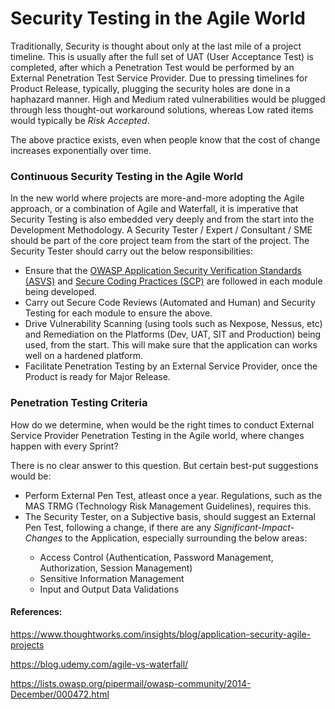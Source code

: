 # Security Testing in the Agile World

<p>Traditionally, Security is thought about only at the last mile of a project timeline.  This is usually after the full set of UAT (User Acceptance Test) is completed, after which a Penetration Test would be performed by an External Penetration Test Service Provider.  Due to pressing timelines for Product Release, typically, plugging the security holes are done in a haphazard manner.  High and Medium rated vulnerabilities would be plugged through less thought-out workaround solutions, whereas Low rated items would typically be <i>Risk Accepted</i>.

<p>The above practice exists, even when people know that the cost of change increases exponentially over time.



<p><h3>Continuous Security Testing in the Agile World</h3>

<p> In the new world where projects are more-and-more adopting the Agile approach, or a combination of Agile and Waterfall, it is imperative that Security Testing is also embedded very deeply and from the start into the Development Methodology.  A Security Tester / Expert / Consultant / SME should be part of the core project team from the start of the project.  The Security Tester should carry out the below responsibilities:

<ul>
	<li> Ensure that the <a href="https://www.owasp.org/index.php/Category:OWASP_Application_Security_Verification_Standard_Project" target="_blank" rel="noopener">OWASP Application Security Verification Standards (ASVS)</a> and <a href="https://www.owasp.org/index.php/OWASP_Secure_Coding_Practices_-_Quick_Reference_Guide" target="_blank" rel="noopener">Secure Coding Practices (SCP)</a> are followed in each module being developed.</li>
	<li> Carry out Secure Code Reviews (Automated and Human) and Security Testing for each module to ensure the above.</li>
	<li> Drive Vulnerability Scanning (using tools such as Nexpose, Nessus, etc) and Remediation on the Platforms (Dev, UAT, SIT and Production) being used, from the start.  This will make sure that the application can works well on a hardened platform.
	<li> Facilitate Penetration Testing by an External Service Provider, once the Product is ready for Major Release.
</ul>

<p><h3>Penetration Testing Criteria</h3>

<p>How do we determine, when would be the right times to conduct External Service Provider Penetration Testing in the Agile world, where changes happen with every Sprint?

<p>There is no clear answer to this question.  But certain best-put suggestions would be:
<ul>
	<li> Perform External Pen Test, atleast once a year. Regulations, such as the MAS TRMG (Technology Risk Management Guidelines), requires this.</li>
	<li> The Security Tester, on a Subjective basis, should suggest an External Pen Test, following a change, if there are any <i>Significant-Impact-Changes</i> to the Application, especially surrounding the below areas:</li>
	<ul>
		<li> Access Control (Authentication, Password Management, Authorization, Session Management)</li>
		<li> Sensitive Information Management</li>
		<li> Input and Output Data Validations</li>
	</ul>
</ul>


<p><h4>References:</h4>

<p><a href="https://www.thoughtworks.com/insights/blog/application-security-agile-projects" target="_blank" rel="noopener">https://www.thoughtworks.com/insights/blog/application-security-agile-projects</a>

<p><a href="https://blog.udemy.com/agile-vs-waterfall/" target="_blank" rel="noopener">https://blog.udemy.com/agile-vs-waterfall/</a>

<p><a href="https://lists.owasp.org/pipermail/owasp-community/2014-December/000472.html" target="_blank" rel="noopener">https://lists.owasp.org/pipermail/owasp-community/2014-December/000472.html</a>

